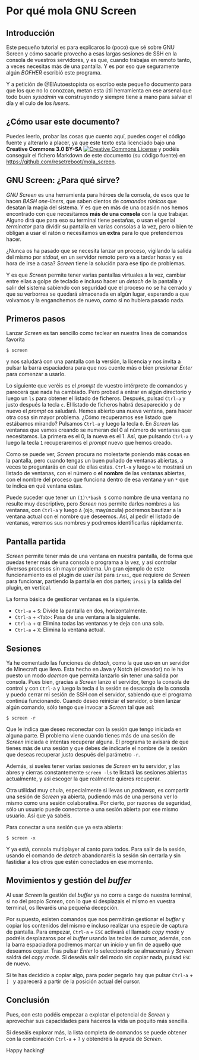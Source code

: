 # Por qué mola GNU Screen

## Introducción

Este pequeño tutorial es para explicaros lo (poco) que sé sobre GNU Screen
y cómo sacarle provecho a esas largas sesiones de SSH en la consola de 
vuestros servidores, y es que, cuando trabajas en remoto tanto, a veces
necesitas más de una pantalla. Y es por eso que seguramente algún *BOFHER*
escribió este programa.

Y a petición de @ElAutoestopista os escribo este pequeño documento para que
los que no lo conozcan, metan esta útil herramienta en ese arsenal que todo
buen *sysadmin* va construyendo y siempre tiene a mano para salvar el día y
el culo de los *lusers*.

## ¿Cómo usar este documento?

Puedes leerlo, probar las cosas que cuento aquí, puedes coger el código
fuente y alterarlo a placer, ya que este texto esta licenciado bajo una
**Creative Commons 3.0 BY-SA** 
[![Creative Commons License](http://i.creativecommons.org/l/by-sa/3.0/80x15.png)](http://creativecommons.org/licenses/by-sa/3.0/deed.es_ES)
y podéis conseguir el fichero Markdown de este documento (su código fuente) 
en <https://github.com/resetreboot/mola_screen>.

## GNU Screen: ¿Para qué sirve?

*GNU Screen* es una herramienta para héroes de la consola, de esos que te 
hacen *BASH one-liners*, que saben cientos de *comandos rúnicos* que
desatan la magia del sistema. Y es que en más de una ocasión nos hemos 
encontrado con que necesitamos **más de una consola** con la que trabajar.
Alguno dirá que para eso su terminal tiene pestañas, o usan el genial
*terminator* para dividir su pantalla en varias consolas a la vez, pero o
bien te obligan a usar el ratón o necesitamos **un extra** para lo que
pretendemos hacer.

¿Nunca os ha pasado que se necesita lanzar un proceso, vigilando la salida
del mismo por *stdout*, en un servidor remoto pero va a tardar horas y 
es hora de irse a casa? *Screen* tiene la solución para ese tipo de problemas.

Y es que *Screen* permite tener varias pantallas virtuales a la vez, cambiar
entre ellas a golpe de teclado e incluso hacer un *detach* de la pantalla y
salir del sistema sabiendo con seguridad que el proceso no se ha cerrado y
que su verborrea se quedará almacenada en algún lugar, esperando a que 
volvamos y la enganchemos de nuevo, como si no hubiera pasado nada.

## Primeros pasos

Lanzar *Screen* es tan sencillo como teclear en nuestra línea de comandos
favorita

    $ screen 

y nos saludará con una pantalla con la versión, la licencia y nos invita 
a pulsar la barra espaciadora para que nos cuente más o bien presionar 
*Enter* para comenzar a usarlo.

Lo siguiente que veréis es el *prompt* de vuestro intérprete de comandos
y parecerá que nada ha cambiado. Pero probad a entrar en algún directorio y 
luego un `ls` para obtener el listado de ficheros. Después, pulsad `Ctrl-a`
y justo después la tecla `c`. El listado de ficheros habrá desaparecido y
de nuevo el *prompt* os saludará. Hemos abierto una nueva ventana, para hacer
otra cosa sin mayor problema. ¿Cómo recuperamos ese listado que estábamos
mirando? Pulsamos `Ctrl-a` y luego la tecla `0`. En *Screen* las ventanas que
vamos creando se numeran del 0 al número de ventanas que necesitamos. La
primera es el 0, la nueva es el 1. Así, que pulsando `Ctrl-a` y luego la tecla
`1` recuperaremos el *prompt* nuevo que hemos creado.

Como se puede ver, *Screen* procura no molestarte poniendo más cosas en la 
pantalla, pero cuando tengas un buen puñado de ventanas abiertas, a veces te
preguntarás en cual de ellas estas. `Ctrl-a` y luego `w` te mostrará un
listado de ventanas, con el número o **el nombre** de las ventanas abiertas,
con el nombre del proceso que funciona dentro de esa ventana y un `*` que te
indica en qué ventana estas.

Puede suceder que tener un `(1)\*bash $` como nombre de una ventana no 
resulte muy descriptivo, pero *Screen* nos permite darles nombres a las 
ventanas, con `Ctrl-a` y luego `A` (ojo, mayúscula) podremos bautizar a la 
ventana actual con el nombre que deseemos. Así, al pedir el listado de 
ventanas, veremos sus nombres y podremos identificarlas rápidamente.

## Pantalla partida

*Screen* permite tener más de una ventana en nuestra pantalla, de forma que
puedas tener más de una consola o programa a la vez, y así controlar diversos
procesos sin mayor problema. Un gran ejemplo de este funcionamiento es el
plugin de *user list* para `irssi`, que requiere de *Screen* para funcionar,
partiendo la pantalla en dos partes; `irssi` y la salida del plugin, en
vertical.

La forma básica de gestionar ventanas es la siguiente.

* `Ctrl-a` + `S`: Divide la pantalla en dos, horizontalmente.
* `Ctrl-a` + `<Tab>`: Pasa de una ventana a la siguiente.
* `Ctrl-a` + `Q`: Elimina todas las ventanas y te deja con una sola.
* `Ctrl-a` + `X`: Elimina la ventana actual.

## Sesiones

Ya he comentado las funciones de *detach*, como la que uso en un servidor de
Minecraft que llevo. Esta hecho en Java y Notch (el creador) no le ha puesto
un modo *daemon* que permita lanzarlo sin tener una salida por consola. Pues
bien, gracias a *Screen* lanzo el servidor, tengo la consola de control y con
`Ctrl-a` y luego la tecla `d` la sesión se desacopla de la consola y puedo
cerrar mi sesión de SSH con el servidor, sabiendo que el programa continúa 
funcionando. Cuando deseo reiniciar el servidor, o bien lanzar algún comando,
sólo tengo que invocar a *Screen* tal que así:

    $ screen -r

Que le indica que deseo reconectar con la sesión que tengo iniciada en alguna
parte. El problema viene cuando tienes más de una sesión de *Screen* iniciada
e intentas recuperar alguna. El programa te avisará de que tienes más de una
sesión y que debes de indicarle el nombre de la sesión que deseas recuperar
justo después del parámetro `-r`.

Además, si sueles tener varias sesiones de *Screen* en tu servidor, y las
abres y cierras constantemente `screen -ls` te listará las sesiones abiertas
actualmente, y asi escoger la que realmente quieres recuperar.

Otra utilidad muy chula, especialmente si llevas un *padawan*, es compartir
una sesión de *Screen* ya abierta, pudiendo más de una persona ver lo mismo
como una sesión colaborativa. Por cierto, por razones de seguridad, sólo un
usuario puede conectarse a una sesión abierta por ese mismo usuario. Así que
ya sabéis.

Para conectar a una sesión que ya esta abierta:

    $ screen -x

Y ya está, consola multiplayer al canto para todos. Para salir de la sesión,
 usando el comando de *detach* abandonaréis la sesión sin cerrarla y sin 
fastidiar a los otros que estén conectados en ese momento.

## Movimientos y gestión del *buffer*

Al usar *Screen* la gestión del *buffer* ya no corre a cargo de nuestra 
terminal, si no del propio *Screen*, con lo que si desplazais el mismo en 
vuestra terminal, os llevaréis una pequeña decepción. 

Por supuesto, existen comandos que nos permitirán gestionar el *buffer* y 
copiar los contenidos del mismo e incluso realizar una especie de captura de 
pantalla. Para empezar, `Ctrl-a` + `ESC` activará el llamado *copy mode* y 
podréis desplazaros por el *buffer* usando las teclas de cursor, además, con 
la barra espaciadora podremos marcar un inicio y un fin de aquello que 
deseamos copiar. Tras pulsar *Enter* lo seleccionado se almacenará y *Screen* 
saldrá del *copy mode*. Si deseáis salir del modo sin copiar nada, 
pulsad `ESC` de nuevo. 

Si te has decidido a copiar algo, para poder pegarlo hay que pulsar 
`Ctrl-a` + `] ` y aparecerá a partir de la posición actual del cursor. 

## Conclusión

Pues, con esto podéis empezar a explotar el potencial de *Screen* y aprovechar
sus capacidades para haceros la vida un poquito más sencilla.

Si deseáis explorar más, la lista completa de comandos se puede obtener con
la combinación `Ctrl-a` + `?` y obtendréis la ayuda de *Screen*.

Happy hacking!
